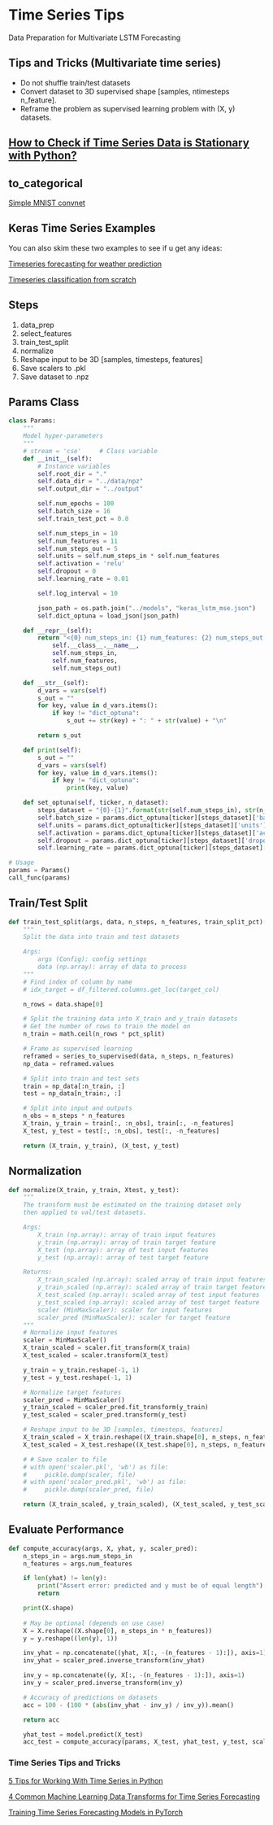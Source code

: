 # Time Series Tips

Data Preparation for Multivariate LSTM Forecasting

## Tips and Tricks (Multivariate time series)

- Do not shuffle train/test datasets
- Convert dataset to 3D supervised shape [samples, ntimesteps n_feature].
- Reframe the problem as supervised learning problem with  (X, y) datasets.

## [How to Check if Time Series Data is Stationary with Python?](https://gist.github.com/codecypher/80d6bc9ade74a33ae8b5ca863662896d)

## to_categorical

[Simple MNIST convnet](https://keras.io/examples/vision/mnist_convnet/)


## Keras Time Series Examples

You can also skim these two examples to see if u get any ideas:

[Timeseries forecasting for weather prediction](https://keras.io/examples/timeseries/timeseries_weather_forecasting/)

[Timeseries classification from scratch](https://keras.io/examples/timeseries/timeseries_classification_from_scratch/)

## Steps

  1. data_prep
  2. select_features
  3. train_test_split
  4. normalize
  5. Reshape input to be 3D [samples, timesteps, features]
  6. Save scalers to .pkl
  7. Save dataset to .npz

## Params Class

```py
class Params:
    """
    Model hyper-parameters
    """
    # stream = 'cse'     # Class variable
    def __init__(self):
        # Instance variables
        self.root_dir = "."
        self.data_dir = "../data/npz"
        self.output_dir = "../output"

        self.num_epochs = 100
        self.batch_size = 16
        self.train_test_pct = 0.8

        self.num_steps_in = 10
        self.num_features = 11
        self.num_steps_out = 5
        self.units = self.num_steps_in * self.num_features
        self.activation = 'relu'
        self.dropout = 0
        self.learning_rate = 0.01

        self.log_interval = 10

        json_path = os.path.join("../models", "keras_lstm_mse.json")
        self.dict_optuna = load_json(json_path)

    def __repr__(self):
        return "<{0} num_steps_in: {1} num_features: {2} num_steps_out: {3}>".format(
            self.__class__.__name__,
            self.num_steps_in,
            self.num_features,
            self.num_steps_out)

    def __str__(self):
        d_vars = vars(self)
        s_out = ""
        for key, value in d_vars.items():
            if key != "dict_optuna":
                s_out += str(key) + ": " + str(value) + "\n"

        return s_out

    def print(self):
        s_out = ""
        d_vars = vars(self)
        for key, value in d_vars.items():
            if key != "dict_optuna":
                print(key, value)

    def set_optuna(self, ticker, n_dataset):
        steps_dataset = "{0}-{1}".format(str(self.num_steps_in), str(n_dataset))
        self.batch_size = params.dict_optuna[ticker][steps_dataset]['batch_size']
        self.units = params.dict_optuna[ticker][steps_dataset]['units']
        self.activation = params.dict_optuna[ticker][steps_dataset]['activation']
        self.dropout = params.dict_optuna[ticker][steps_dataset]['dropout']
        self.learning_rate = params.dict_optuna[ticker][steps_dataset]['learning_rate']

# Usage
params = Params()
call_func(params)

```


## Train/Test Split

```py
def train_test_split(args, data, n_steps, n_features, train_split_pct):
    """
    Split the data into train and test datasets

    Args:
        args (Config): config settings
        data (np.array): array of data to process
    """
    # Find index of column by name
    # idx_target = df_filtered.columns.get_loc(target_col)

    n_rows = data.shape[0]

    # Split the training data into X_train and y_train datasets
    # Get the number of rows to train the model on
    n_train = math.ceil(n_rows * pct_split)

    # Frame as supervised learning
    reframed = series_to_supervised(data, n_steps, n_features)
    np_data = reframed.values

    # Split into train and test sets
    train = np_data[:n_train, :]
    test = np_data[n_train:, :]

    # Split into input and outputs
    n_obs = n_steps * n_features
    X_train, y_train = train[:, :n_obs], train[:, -n_features]
    X_test, y_test = test[:, :n_obs], test[:, -n_features]

    return (X_train, y_train), (X_test, y_test)
```

## Normalization

```py
def normalize(X_train, y_train, Xtest, y_test):
    """
    The transform must be estimated on the training dataset only
    then applied to val/test datasets.

    Args:
        X_train (np.array): array of train input features
        y_train (np.array): array of train target feature
        X_test (np.array): array of test input features
        y_test (np.array): array of test target feature

    Returns:
        X_train_scaled (np.array): scaled array of train input features
        y_train_scaled (np.array): scaled array of train target feature
        X_test_scaled (np.array): scaled array of test input features
        y_test_scaled (np.array): scaled array of test target feature
        scaler (MinMaxScaler): scaler for input features
        scaler_pred (MinMaxScaler): scaler for target feature
    """
    # Normalize input features
    scaler = MinMaxScaler()
    X_train_scaled = scaler.fit_transform(X_train)
    X_test_scaled = scaler.transform(X_test)

    y_train = y_train.reshape(-1, 1)
    y_test = y_test.reshape(-1, 1)

    # Normalize target features
    scaler_pred = MinMaxScaler()
    y_train_scaled = scaler_pred.fit_transform(y_train)
    y_test_scaled = scaler_pred.transform(y_test)

    # Reshape input to be 3D [samples, timesteps, features]
    X_train_scaled = X_train.reshape((X_train.shape[0], n_steps, n_features))
    X_test_scaled = X_test.reshape((X_test.shape[0], n_steps, n_features))

    # # Save scaler to file
    # with open('scaler.pkl', 'wb') as file:
    #     pickle.dump(scaler, file)
    # with open('scaler_pred.pkl', 'wb') as file:
    #     pickle.dump(scaler_pred, file)

    return (X_train_scaled, y_train_scaled), (X_test_scaled, y_test_scaled), (scaler, scaler_pred)
```

## Evaluate Performance

```py
def compute_accuracy(args, X, yhat, y, scaler_pred):
    n_steps_in = args.num_steps_in
    n_features = args.num_features

    if len(yhat) != len(y):
        print("Assert error: predicted and y must be of equal length")
        return

    print(X.shape)
    
    # May be optional (depends on use case)
    X = X.reshape((X.shape[0], n_steps_in * n_features))
    y = y.reshape((len(y), 1))

    inv_yhat = np.concatenate((yhat, X[:, -(n_features - 1):]), axis=1)
    inv_yhat = scaler_pred.inverse_transform(inv_yhat)

    inv_y = np.concatenate((y, X[:, -(n_features - 1):]), axis=1)
    inv_y = scaler_pred.inverse_transform(inv_y)

    # Accuracy of predictions on datasets
    acc = 100 - (100 * (abs(inv_yhat - inv_y) / inv_y)).mean()

    return acc
```

```py
    yhat_test = model.predict(X_test)
    acc_test = compute_accuracy(params, X_test, yhat_test, y_test, scaler_pred)

```

### Time Series Tips and Tricks

[5 Tips for Working With Time Series in Python](https://medium.com/swlh/5-tips-for-working-with-time-series-in-python-d889109e676d)

[4 Common Machine Learning Data Transforms for Time Series Forecasting](https://machinelearningmastery.com/machine-learning-data-transforms-for-time-series-forecasting/)

[Training Time Series Forecasting Models in PyTorch](https://towardsdatascience.com/training-time-series-forecasting-models-in-pytorch-81ef9a66bd3a)

